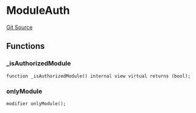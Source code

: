 # ModuleAuth
[Git Source](https://github.com/TrueWallet/contracts/blob/db2e75cb332931da5fdaa38bec9e4d367be1d851/src/authority/ModuleAuth.sol)


## Functions
### _isAuthorizedModule


```solidity
function _isAuthorizedModule() internal view virtual returns (bool);
```

### onlyModule


```solidity
modifier onlyModule();
```


